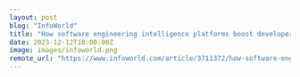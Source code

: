 ```yaml
---
layout: post
blog: "InfoWorld"
title: "How software engineering intelligence platforms boost developer productivity"
date: 2023-12-12T10:00:00Z
image: images/infoworld.png
remote_url: "https://www.infoworld.com/article/3711372/how-software-engineering-intelligence-platforms-boost-developer-productivity.html#tk.rss_applicationdevelopment"
---
```


